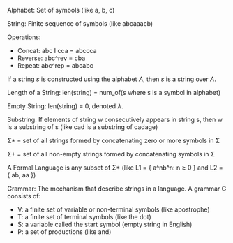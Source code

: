 Alphabet: Set of symbols (like a, b, c)

String: Finite sequence of symbols (like abcaaacb)

Operations:
- Concat: abc I cca = abccca
- Reverse: abc^rev = cba
- Repeat:  abc^rep = abcabc

If a string _s_ is constructed using the alphabet _A_, then _s_ is a string over _A_.

Length of a String: len(string) = num_of(s where s is a symbol in alphabet)

Empty String: len(string) = 0, denoted $\lambda$. 

Substring: If elements of string w consecutively appears in string s, then w is a substring of s (like cad is a substring of cadage)

Σ* = set of all strings formed by concatenating zero or more symbols in Σ

Σ+ = set of all non-empty strings formed by concatenating symbols in Σ

A Formal Language is any subset of Σ* (like L1 = { a^nb^n: n ≥ 0 } and L2 = { ab, aa })

Grammar: The mechanism that describe strings in a language. A grammar G consists of:
- V: a finite set of variable or non-terminal symbols (like apostrophe)
- T: a finite set of terminal symbols (like the dot)
- S: a variable called the start symbol (empty string in English)
- P: a set of productions (like and)
